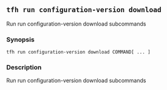 ## `tfh run configuration-version download`

Run run configuration-version download subcommands

### Synopsis

    tfh run configuration-version download COMMAND[ ... ]

### Description

Run run configuration-version download subcommands

